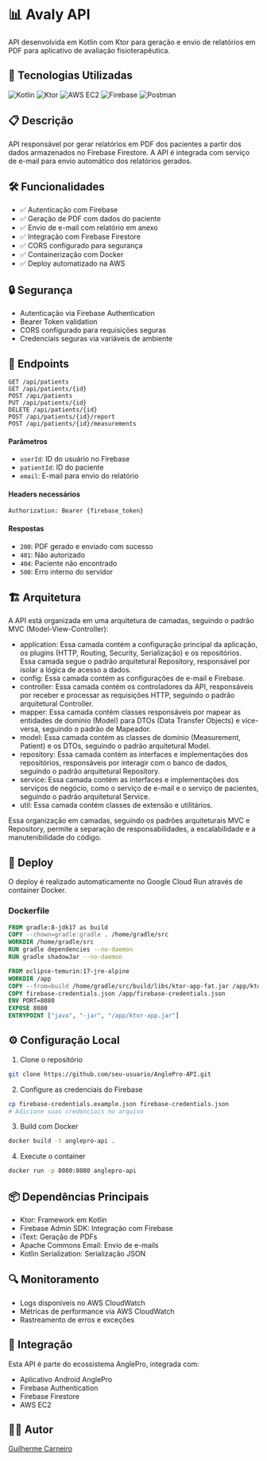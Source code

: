 # 📊 Avaly API

API desenvolvida em Kotlin com Ktor para geração e envio de relatórios em PDF para aplicativo de avaliação fisioterapêutica.

## 🚀 Tecnologias Utilizadas

![Kotlin](https://img.shields.io/badge/Kotlin-0095D5?style=for-the-badge&logo=kotlin&logoColor=white)
![Ktor](https://img.shields.io/badge/Ktor-FF6F00?style=for-the-badge&logo=kotlin&logoColor=white)
![AWS EC2](https://img.shields.io/badge/AWS_EC2-232F3E?style=for-the-badge&logo=amazon&logoColor=white)
![Firebase](https://img.shields.io/badge/Firebase-FFCA28?style=for-the-badge&logo=firebase&logoColor=black)
![Postman](https://img.shields.io/badge/Postman-FF6C37?style=for-the-badge&logo=postman&logoColor=white)

## 📋 Descrição

API responsável por gerar relatórios em PDF dos pacientes a partir dos dados armazenados no Firebase Firestore. A API é integrada com serviço de e-mail para envio automático dos relatórios gerados.

## 🛠️ Funcionalidades

- ✅ Autenticação com Firebase
- ✅ Geração de PDF com dados do paciente
- ✅ Envio de e-mail com relatório em anexo
- ✅ Integração com Firebase Firestore
- ✅ CORS configurado para segurança
- ✅ Containerização com Docker
- ✅ Deploy automatizado na AWS

## 🔒 Segurança

- Autenticação via Firebase Authentication
- Bearer Token validation
- CORS configurado para requisições seguras
- Credenciais seguras via variáveis de ambiente

## 📡 Endpoints

```http
GET /api/patients
GET /api/patients/{id}
POST /api/patients
PUT /api/patients/{id}
DELETE /api/patients/{id}
POST /api/patients/{id}/report
POST /api/patients/{id}/measurements
```

#### Parâmetros
- `userId`: ID do usuário no Firebase
- `patientId`: ID do paciente
- `email`: E-mail para envio do relatório

#### Headers necessários
```
Authorization: Bearer {firebase_token}
```

#### Respostas
- `200`: PDF gerado e enviado com sucesso
- `401`: Não autorizado
- `404`: Paciente não encontrado
- `500`: Erro interno do servidor

## 🏗️ Arquitetura
A API está organizada em uma arquitetura de camadas, seguindo o padrão MVC (Model-View-Controller):

- application: Essa camada contém a configuração principal da aplicação, os plugins (HTTP, Routing, Security, Serialização) e os repositórios. Essa camada segue o padrão arquitetural Repository, responsável por isolar a lógica de acesso a dados.
- config: Essa camada contém as configurações de e-mail e Firebase.
- controller: Essa camada contém os controladores da API, responsáveis por receber e processar as requisições HTTP, seguindo o padrão arquitetural Controller.
- mapper: Essa camada contém classes responsáveis por mapear as entidades de domínio (Model) para DTOs (Data Transfer Objects) e vice-versa, seguindo o padrão de Mapeador.
- model: Essa camada contém as classes de domínio (Measurement, Patient) e os DTOs, seguindo o padrão arquitetural Model.
- repository: Essa camada contém as interfaces e implementações dos repositórios, responsáveis por interagir com o banco de dados, seguindo o padrão arquitetural Repository.
- service: Essa camada contém as interfaces e implementações dos serviços de negócio, como o serviço de e-mail e o serviço de pacientes, seguindo o padrão arquitetural Service.
- util: Essa camada contém classes de extensão e utilitários.

Essa organização em camadas, seguindo os padrões arquiteturais MVC e Repository, permite a separação de responsabilidades, a escalabilidade e a manutenibilidade do código.

## 🚀 Deploy

O deploy é realizado automaticamente no Google Cloud Run através de container Docker.

### Dockerfile
```dockerfile
FROM gradle:8-jdk17 as build
COPY --chown=gradle:gradle . /home/gradle/src
WORKDIR /home/gradle/src
RUN gradle dependencies --no-daemon
RUN gradle shadowJar --no-daemon

FROM eclipse-temurin:17-jre-alpine
WORKDIR /app
COPY --from=build /home/gradle/src/build/libs/ktor-app-fat.jar /app/ktor-app.jar
COPY firebase-credentials.json /app/firebase-credentials.json
ENV PORT=8080
EXPOSE 8080
ENTRYPOINT ["java", "-jar", "/app/ktor-app.jar"]
```

## ⚙️ Configuração Local

1. Clone o repositório
```bash
git clone https://github.com/seu-usuario/AnglePro-API.git
```

2. Configure as credenciais do Firebase
```bash
cp firebase-credentials.example.json firebase-credentials.json
# Adicione suas credenciais no arquivo
```

3. Build com Docker
```bash
docker build -t anglepro-api .
```

4. Execute o container
```bash
docker run -p 8080:8080 anglepro-api
```

## 📦 Dependências Principais

- Ktor: Framework em Kotlin
- Firebase Admin SDK: Integração com Firebase
- iText: Geração de PDFs
- Apache Commons Email: Envio de e-mails
- Kotlin Serialization: Serialização JSON

## 🔍 Monitoramento

- Logs disponíveis no AWS CloudWatch
- Métricas de performance via AWS CloudWatch
- Rastreamento de erros e exceções

## 🤝 Integração

Esta API é parte do ecossistema AnglePro, integrada com:
- Aplicativo Android AnglePro
- Firebase Authentication
- Firebase Firestore
- AWS EC2

## 👨‍💻 Autor

[Guilherme Carneiro](https://github.com/guicarneiro11)
